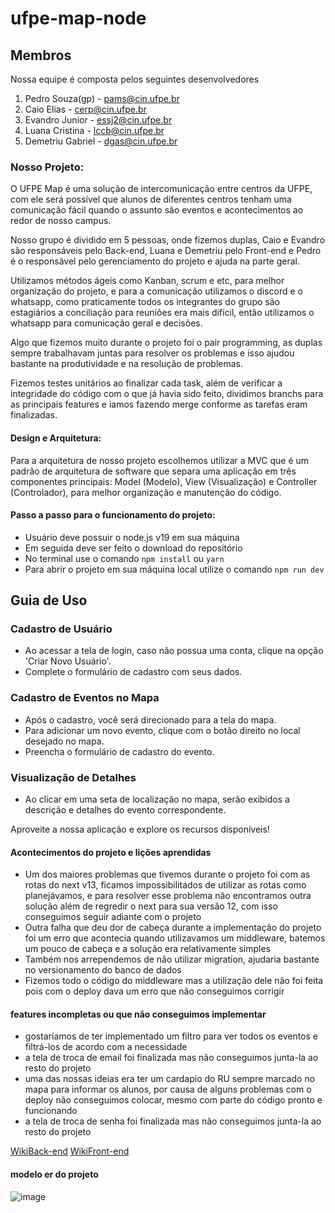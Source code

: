 # ufpe-map-node
## Membros
Nossa equipe é composta pelos seguintes desenvolvedores

1. Pedro Souza(gp) - pams@cin.ufpe.br
2. Caio Elias - cerp@cin.ufpe.br  
3. Evandro Junior - essj2@cin.ufpe.br
4. Luana Cristina - lccb@cin.ufpe.br
5. Demetriu Gabriel - dgas@cin.ufpe.br

### Nosso Projeto:
O UFPE Map é uma solução de intercomunicação entre centros da UFPE, com ele será possível que alunos de diferentes centros tenham uma comunicação fácil quando o assunto são eventos e acontecimentos ao redor de nosso campus.

Nosso grupo é dividido em 5 pessoas, onde fizemos duplas, Caio e Evandro são responsáveis pelo Back-end, Luana e Demetriu pelo Front-end e Pedro é o responsável pelo gerenciamento do projeto e ajuda na parte geral.

Utilizamos métodos ágeis como Kanban, scrum e etc, para melhor organização do projeto, e para a comunicação utilizamos o discord e o whatsapp, como praticamente todos os integrantes do grupo são estagiários a conciliação para reuniões era mais difícil, então utilizamos o whatsapp para comunicação geral e decisões.

Algo que fizemos muito durante o projeto foi o pair programming, as duplas sempre trabalhavam juntas para resolver os problemas e isso ajudou bastante na produtividade e na resolução de problemas.

Fizemos testes unitários ao finalizar cada task, além de verificar a integridade do código com o que já havia sido feito, dividimos branchs para as principais features e iamos fazendo merge conforme as tarefas eram finalizadas.

#### Design e Arquitetura:
Para a arquitetura de nosso projeto escolhemos utilizar a MVC que é um padrão de arquitetura de software que separa uma aplicação em três componentes principais: Model (Modelo), View (Visualização) e Controller (Controlador), para melhor organização e manutenção do código.

#### Passo a passo para o funcionamento do projeto:
- Usuário deve possuir o node.js v19 em sua máquina
- Em seguida deve ser feito o download do repositório
- No terminal use o comando `npm install` ou `yarn`
- Para abrir o projeto em sua máquina local utilize o comando `npm run dev` 

## Guia de Uso

### Cadastro de Usuário

- Ao acessar a tela de login, caso não possua uma conta, clique na opção 'Criar Novo Usuário'.
- Complete o formulário de cadastro com seus dados.

### Cadastro de Eventos no Mapa

- Após o cadastro, você será direcionado para a tela do mapa.
- Para adicionar um novo evento, clique com o botão direito no local desejado no mapa.
- Preencha o formulário de cadastro do evento.

### Visualização de Detalhes

- Ao clicar em uma seta de localização no mapa, serão exibidos a descrição e detalhes do evento correspondente.

Aproveite a nossa aplicação e explore os recursos disponíveis!

#### Acontecimentos do projeto e lições aprendidas
- Um dos maiores problemas que tivemos durante o projeto foi com as rotas do next v13, ficamos impossibilitados de utilizar as rotas como planejávamos, e para resolver esse problema não encontramos outra solução além de regredir o next para sua versão 12, com isso conseguimos seguir adiante com o projeto
- Outra falha que deu dor de cabeça durante a implementação do projeto foi um erro que acontecia quando utilizavamos um middleware, batemos um pouco de cabeça e a solução era relativamente simples
- Também nos arrependemos de não utilizar migration, ajudaria bastante no versionamento do banco de dados
- Fizemos todo o código do middleware mas a utilização dele não foi feita pois com o deploy dava um erro que não conseguimos corrigir

#### features incompletas ou que não conseguimos implementar
- gostaríamos de ter implementado um filtro para ver todos os eventos e filtrá-los de acordo com a necessidade
- a tela de troca de email foi finalizada mas não conseguimos junta-la ao resto do projeto
- uma das nossas ideias era ter um cardapio do RU sempre marcado no mapa para informar os alunos, por causa de alguns problemas com o deploy não conseguimos colocar, mesmo com parte do código pronto e funcionando
- a tela de troca de senha foi finalizada mas não conseguimos junta-la ao resto do projeto







[WikiBack-end](wikiBack.md)
[WikiFront-end](WikiFront-end.md)

#### modelo er do projeto
![image](https://github.com/PedroSouza157998/ufpe-map-node/assets/78317354/a6fad4b3-364a-4efb-adb3-9fc767d742b8)
